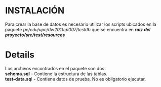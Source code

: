 # INSTALACIÓN #

Para crear la base de datos es necesario utilizar los scripts ubicados en la paquete _pe/edu/upc/dw2011cp007/testdb_ que se encuentra en **_raiz del proyecto/src/test/resources_**

# Details #
Los archivos encontrados en el paquete son dos:<br />
**schema.sql** - Contiene la estructura de las tablas.<br />
**test-data.sql** - Contiene datos de prueba. No es obligatorio ejecutar.